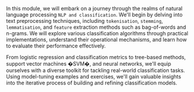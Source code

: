 In this module, we will embark on a journey through the realms of natural language processing `NLP and classification`.
We'll begin by delving into text preprocessing techniques, including `tokenisation`, `stemming`, `lemmatisation`, and `feature`
extraction methods such as bag-of-words and n-grams. We will explore various classification algorithms through
practical implementations, understand their operational mechanisms, and learn how to evaluate their performance
effectively.

From logistic regression and classification metrics to tree-based methods, support vector machines �SVM�, and
neural networks, we'll equip ourselves with a diverse toolkit for tackling real-world classification tasks. Using
model-tuning examples and exercises, we'll gain valuable insights into the iterative process of building and refining
classification models.